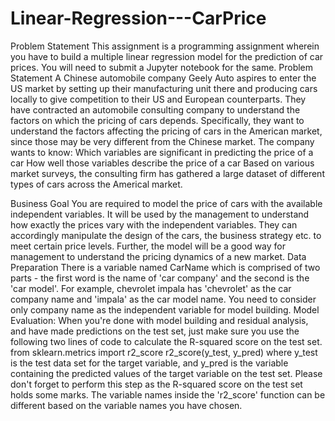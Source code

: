 # Linear-Regression---CarPrice
Problem Statement This assignment is a programming assignment wherein you have to build a multiple linear regression model for the prediction of car prices. You will need to submit a Jupyter notebook for the same.      Problem Statement A Chinese automobile company Geely Auto aspires to enter the US market by setting up their manufacturing unit there and producing cars locally to give competition to their US and European counterparts.      They have contracted an automobile consulting company to understand the factors on which the pricing of cars depends. Specifically, they want to understand the factors affecting the pricing of cars in the American market, since those may be very different from the Chinese market. The company wants to know:  Which variables are significant in predicting the price of a car How well those variables describe the price of a car Based on various market surveys, the consulting firm has gathered a large dataset of different types of cars across the Americal market.      

Business Goal   You are required to model the price of cars with the available independent variables. It will be used by the management to understand how exactly the prices vary with the independent variables. They can accordingly manipulate the design of the cars, the business strategy etc. to meet certain price levels. Further, the model will be a good way for management to understand the pricing dynamics of a new market.      Data Preparation  There is a variable named CarName which is comprised of two parts - the first word is the name of 'car company' and the second is the 'car model'. For example, chevrolet impala has 'chevrolet' as the car company name and 'impala' as the car model name. You need to consider only company name as the independent variable for model building.     Model Evaluation:  When you're done with model building and residual analysis, and have made predictions on the test set, just make sure you use the following two lines of code to calculate the R-squared score on the test set.   from sklearn.metrics import r2_score r2_score(y_test, y_pred) where y_test is the test data set for the target variable, and y_pred is the variable containing the predicted values of the target variable on the test set.  Please don't forget to perform this step as the R-squared score on the test set holds some marks. The variable names inside the 'r2_score' function can be different based on the variable names you have chosen.
